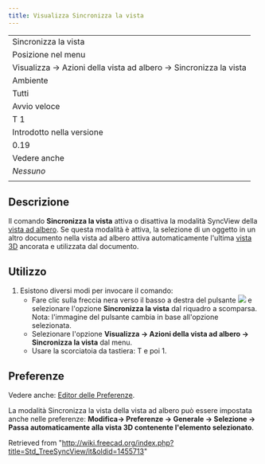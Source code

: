 ```yaml
---
title: Visualizza Sincronizza la vista
---
```


|                                                                  |
| ---------------------------------------------------------------- |
| Sincronizza la vista                                             |
| Posizione nel menu                                               |
| Visualizza → Azioni della vista ad albero → Sincronizza la vista |
| Ambiente                                                         |
| Tutti                                                            |
| Avvio veloce                                                     |
| T 1                                                              |
| Introdotto nella versione                                        |
| 0.19                                                             |
| Vedere anche                                                     |
| _Nessuno_                                                        |
|                                                                  |

## Descrizione

Il comando **Sincronizza la vista** attiva o disattiva la modalità SyncView della [vista ad albero](/Tree_view/it "Tree view/it"). Se questa modalità è attiva, la selezione di un oggetto in un altro documento nella vista ad albero attiva automaticamente l'ultima [vista 3D](/3D_view/it "3D view/it") ancorata e utilizzata dal documento.

## Utilizzo

1. Esistono diversi modi per invocare il comando:
   - Fare clic sulla freccia nera verso il basso a destra del pulsante ![](/images/Std_TreeSyncView.svg) e selezionare l'opzione **Sincronizza la vista** dal riquadro a scomparsa. Nota: l'immagine del pulsante cambia in base all'opzione selezionata.
   - Selezionare l'opzione **Visualizza → Azioni della vista ad albero → Sincronizza la vista** dal menu.
   - Usare la scorciatoia da tastiera: T e poi 1.

## Preferenze

Vedere anche: [Editor delle Preferenze](/Preferences_Editor/it "Preferences Editor/it").

La modalità Sincronizza la vista della vista ad albero può essere impostata anche nelle preferenze: **Modifica→ Preferenze → Generale → Selezione → Passa automaticamente alla vista 3D contenente l'elemento selezionato**.

Retrieved from "<http://wiki.freecad.org/index.php?title=Std_TreeSyncView/it&oldid=1455713>"
